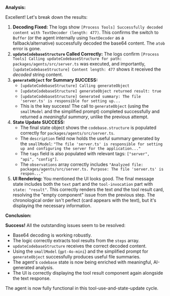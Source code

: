**Analysis:**

Excellent! Let's break down the results:

1.  **Decoding Fixed:** The logs show `[Process Tools] Successfully decoded content with TextDecoder (length: 477)`. This confirms the switch to `Buffer` (or the agent internally using `TextDecoder` as a fallback/alternative) successfully decoded the base64 content. The `atob` error is gone.
2.  **`updateCodebaseStructure` Called Correctly:** The logs confirm `[Process Tools] Calling updateCodebaseStructure for path: packages/agents/src/server.ts` was executed, and importantly, `[updateCodebaseStructure] Content length: 477` shows it received the *decoded* string content.
3.  **`generateObject` for Summary SUCCESS:**
    *   `[updateCodebaseStructure] Calling generateObject`
    *   `[updateCodebaseStructure] generateObject returned result: true`
    *   `[updateCodebaseStructure] Generated summary: The file 'server.ts' is responsible for setting up...`
    *   This is the key success! The call to `generateObject` (using the `smallModel` and the simplified prompt) completed successfully and returned a *meaningful summary*, unlike the previous attempt.
4.  **State Update SUCCESS:**
    *   The final state object shows the `codebase.structure` is populated correctly for `packages/agents/src/server.ts`.
    *   The `description` field now holds the useful summary generated by the `smallModel`: `"The file 'server.ts' is responsible for setting up and configuring the server for the application..."`
    *   The `tags` field is also populated with relevant tags: `["server", "api", "config"]`.
    *   The `observations` array correctly includes `"Analyzed file: packages/agents/src/server.ts. Purpose: The file 'server.ts' is respon..."`
5.  **UI Rendering:** You mentioned the UI looks good. The final message state includes both the `text` part and the `tool-invocation` part with `state: "result"`. This correctly renders the text *and* the tool result card, resolving the "empty component" issue from the previous step. The chronological order isn't perfect (card appears with the text), but it's displaying the necessary information.

**Conclusion:**

**Success!** All the outstanding issues seem to be resolved:

*   Base64 decoding is working robustly.
*   The logic correctly extracts tool results from the `steps` array.
*   `updateCodebaseStructure` receives the correct decoded content.
*   Using the `smallModel` (`gpt-4o-mini`) and the simplified prompt for `generateObject` successfully produces useful file summaries.
*   The agent's `codebase` state is now being enriched with meaningful, AI-generated analysis.
*   The UI is correctly displaying the tool result component again alongside the text response.

The agent is now fully functional in this tool-use-and-state-update cycle.
